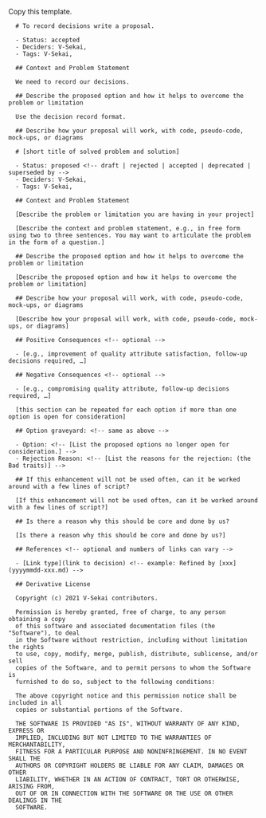 Copy this template.

      # To record decisions write a proposal.

      - Status: accepted
      - Deciders: V-Sekai,
      - Tags: V-Sekai,

      ## Context and Problem Statement

      We need to record our decisions.

      ## Describe the proposed option and how it helps to overcome the problem or limitation

      Use the decision record format.

      ## Describe how your proposal will work, with code, pseudo-code, mock-ups, or diagrams

      # [short title of solved problem and solution]

      - Status: proposed <!-- draft | rejected | accepted | deprecated | superseded by -->
      - Deciders: V-Sekai,
      - Tags: V-Sekai,

      ## Context and Problem Statement

      [Describe the problem or limitation you are having in your project]

      [Describe the context and problem statement, e.g., in free form using two to three sentences. You may want to articulate the problem in the form of a question.]

      ## Describe the proposed option and how it helps to overcome the problem or limitation

      [Describe the proposed option and how it helps to overcome the problem or limitation]

      ## Describe how your proposal will work, with code, pseudo-code, mock-ups, or diagrams

      [Describe how your proposal will work, with code, pseudo-code, mock-ups, or diagrams]

      ## Positive Consequences <!-- optional -->

      - [e.g., improvement of quality attribute satisfaction, follow-up decisions required, …]

      ## Negative Consequences <!-- optional -->

      - [e.g., compromising quality attribute, follow-up decisions required, …]

      [this section can be repeated for each option if more than one option is open for consideration]

      ## Option graveyard: <!-- same as above -->

      - Option: <!-- [List the proposed options no longer open for consideration.] -->
      - Rejection Reason: <!-- [List the reasons for the rejection: (the Bad traits)] -->

      ## If this enhancement will not be used often, can it be worked around with a few lines of script?

      [If this enhancement will not be used often, can it be worked around with a few lines of script?]

      ## Is there a reason why this should be core and done by us?

      [Is there a reason why this should be core and done by us?]

      ## References <!-- optional and numbers of links can vary -->

      - [Link type](link to decision) <!-- example: Refined by [xxx](yyyymmdd-xxx.md) -->

      ## Derivative License

      Copyright (c) 2021 V-Sekai contributors.

      Permission is hereby granted, free of charge, to any person obtaining a copy
      of this software and associated documentation files (the "Software"), to deal
      in the Software without restriction, including without limitation the rights
      to use, copy, modify, merge, publish, distribute, sublicense, and/or sell
      copies of the Software, and to permit persons to whom the Software is
      furnished to do so, subject to the following conditions:

      The above copyright notice and this permission notice shall be included in all
      copies or substantial portions of the Software.

      THE SOFTWARE IS PROVIDED "AS IS", WITHOUT WARRANTY OF ANY KIND, EXPRESS OR
      IMPLIED, INCLUDING BUT NOT LIMITED TO THE WARRANTIES OF MERCHANTABILITY,
      FITNESS FOR A PARTICULAR PURPOSE AND NONINFRINGEMENT. IN NO EVENT SHALL THE
      AUTHORS OR COPYRIGHT HOLDERS BE LIABLE FOR ANY CLAIM, DAMAGES OR OTHER
      LIABILITY, WHETHER IN AN ACTION OF CONTRACT, TORT OR OTHERWISE, ARISING FROM,
      OUT OF OR IN CONNECTION WITH THE SOFTWARE OR THE USE OR OTHER DEALINGS IN THE
      SOFTWARE.
